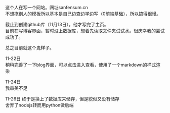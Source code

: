 这个人在写一个网站。网址sanfensum.cn  
不想拖别人的模板所以基本是自己边查边学边写（0前端基础），所以搞得很慢。  
  
截止到创建github库（11月13日）。他才写完了主页。  
目前在写博客界面，暂时没上数据库，想着先读取文件夹试试水。很庆幸我的尝试成功了。  
  
总之目前就这个鬼样子。

11-22日  
稍稍完善了一下blog界面，可以点击进入查看，使用了一个markdown的样式渲染    

11-24日  
我审美不足  

11-26日
终于是换上了数据库来储存，但是貌似又没有储存  
舍弃了nodejs转而用python做后端  